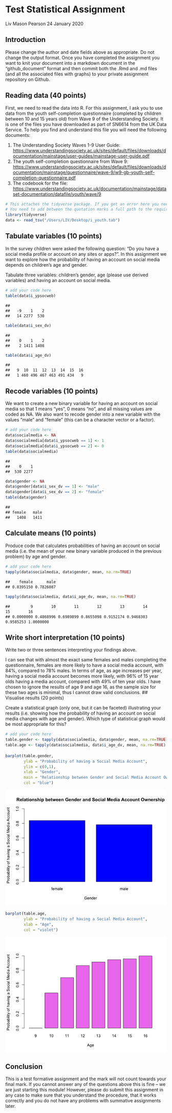 Test Statistical Assignment
================
Liv Mason Pearson
24 January 2020

## Introduction

Please change the author and date fields above as appropriate. Do not
change the output format. Once you have completed the assignment you
want to knit your document into a markdown document in the
“github\_document” format and then commit both the .Rmd and .md files
(and all the associated files with graphs) to your private assignment
repository on Github.

## Reading data (40 points)

First, we need to read the data into R. For this assignment, I ask you
to use data from the youth self-completion questionnaire (completed by
children between 10 and 15 years old) from Wave 9 of the Understanding
Society. It is one of the files you have downloaded as part of SN6614
from the UK Data Service. To help you find and understand this file you
will need the following documents:

1)  The Understanding Society Waves 1-9 User Guide:
    <https://www.understandingsociety.ac.uk/sites/default/files/downloads/documentation/mainstage/user-guides/mainstage-user-guide.pdf>
2)  The youth self-completion questionnaire from Wave 9:
    <https://www.understandingsociety.ac.uk/sites/default/files/downloads/documentation/mainstage/questionnaire/wave-9/w9-gb-youth-self-completion-questionnaire.pdf>
3)  The codebook for the file:
    <https://www.understandingsociety.ac.uk/documentation/mainstage/dataset-documentation/datafile/youth/wave/9>

<!-- end list -->

``` r
# This attaches the tidyverse package. If you get an error here you need to install the package first. 
# You need to add between the quotation marks a full path to the required file on your computer.
library(tidyverse)
data <- read_tsv("/Users/LIV/Desktop/i_youth.tab")
```

## Tabulate variables (10 points)

In the survey children were asked the following question: “Do you have a
social media profile or account on any sites or apps?”. In this
assignment we want to explore how the probability of having an account
on social media depends on children’s age and gender.

Tabulate three variables: children’s gender, age (please use derived
variables) and having an account on social media.

``` r
# add your code here
table(data$i_ypsocweb)
```

    ## 
    ##   -9    1    2 
    ##   14 2277  530

``` r
table(data$i_sex_dv)
```

    ## 
    ##    0    1    2 
    ##    2 1411 1408

``` r
table(data$i_age_dv)
```

    ## 
    ##   9  10  11  12  13  14  15  16 
    ##   1 460 496 467 463 491 434   9

## Recode variables (10 points)

We want to create a new binary variable for having an account on social
media so that 1 means “yes”, 0 means “no”, and all missing values are
coded as NA. We also want to recode gender into a new variable with the
values “male” and “female” (this can be a character vector or a factor).

``` r
# add your code here
data$socialmedia <- NA
data$socialmedia[data$i_ypsocweb == 1] <- 1
data$socialmedia[data$i_ypsocweb == 2] <- 0
table(data$socialmedia)
```

    ## 
    ##    0    1 
    ##  530 2277

``` r
data$gender <- NA
data$gender[data$i_sex_dv == 1] <- "male"
data$gender[data$i_sex_dv == 2] <- "female"
table(data$gender)
```

    ## 
    ## female   male 
    ##   1408   1411

## Calculate means (10 points)

Produce code that calculates probabilities of having an account on
social media (i.e. the mean of your new binary variable produced in the
previous problem) by age and gender.

``` r
# add your code here
tapply(data$socialmedia, data$gender, mean, na.rm=TRUE)
```

    ##    female      male 
    ## 0.8395150 0.7826087

``` r
tapply(data$socialmedia, data$i_age_dv, mean, na.rm=TRUE)
```

    ##         9        10        11        12        13        14        15        16 
    ## 0.0000000 0.4868996 0.6989899 0.8655098 0.9152174 0.9468303 0.9585253 1.0000000

## Write short interpretation (10 points)

Write two or three sentences interpreting your findings above.

I can see that with almost the exact same females and males completing
the questionnaire, females are more likely to have a social media
account, with 84%, compared to 78% males. In terms of age, as age
increases per year, having a social media account becomes more likely,
with 96% of 15 year olds having a media account, compared with 49% of
ten year olds. I have chosen to ignore the results of age 9 and age 16,
as the sample size for these two ages is minimal, thus I cannot draw
valid conclusions. \#\# Visualise results (20 points)

Create a statistical graph (only one, but it can be faceted)
illustrating your results (i.e. showing how the probability of having an
account on social media changes with age and gender). Which type of
statistical graph would be most appropriate for this?

``` r
# add your code here
table.gender <- tapply(data$socialmedia, data$gender, mean, na.rm=TRUE)
table.age <- tapply(data$socialmedia, data$i_age_dv, mean, na.rm=TRUE)
        
barplot(table.gender,
        ylab = "Probability of having a Social Media Account",
        ylim = c(0,1),
        xlab = "Gender",
        main = "Relationship between Gender and Social Media Account Ownership",
        col = "blue")
```

![](testAssignment_files/figure-gfm/unnamed-chunk-5-1.png)<!-- -->

``` r
barplot(table.age,
        ylab = "Probability of having a Social Media Account",
        xlab = "Age",
        col = "violet")
```

![](testAssignment_files/figure-gfm/unnamed-chunk-5-2.png)<!-- -->

## Conclusion

This is a test formative assignment and the mark will not count towards
your final mark. If you cannot answer any of the questions above this is
fine – we are just starting this module\! However, please do submit this
assignment in any case to make sure that you understand the procedure,
that it works correctly and you do not have any problems with summative
assignments later.
